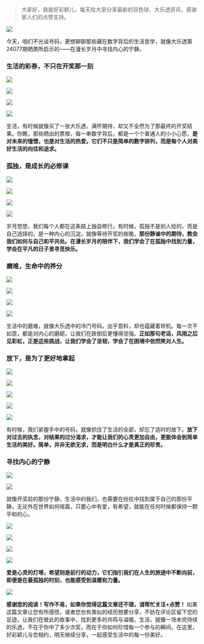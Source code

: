 > 大家好，我是好彩颖儿，每天给大家分享最新的双色球、大乐透资讯，感谢家人们的点赞支持。

![](https://cdn.jsdelivr.net/gh/wangwenjie1314/PicCDN/2024-6-21/1718957520611-image.png)


今天，咱们不光谈号码，更想聊聊那些藏在数字背后的生活哲学，就像大乐透第24077期晒票所启示的——在漫长岁月中寻找内心的宁静。

### 生活的彩券，不只在开奖那一刻


![](https://cdn.jsdelivr.net/gh/wangwenjie1314/PicCDN/2024-7-6/1720223125703-image.png)


![](https://cdn.jsdelivr.net/gh/wangwenjie1314/PicCDN/2024-7-6/1720223135620-image.png)

![](https://cdn.jsdelivr.net/gh/wangwenjie1314/PicCDN/2024-7-5/1720167977870-image.png)


![](https://cdn.jsdelivr.net/gh/wangwenjie1314/PicCDN/2024-7-5/1720168081979-image.png)


生活，有时候就像买了一张大乐透，满怀期待，却又不全然为了那最终的开奖结果。你瞧，那些晒出的票根，每一串数字背后，都是一个个普通人的小小心愿，**是对未来的憧憬，也是对生活的热爱。它们不只是简单的数字排列，而是每个人对美好生活的向往和追求。**

### 孤独，是成长的必修课


![](https://cdn.jsdelivr.net/gh/wangwenjie1314/PicCDN/2024-7-6/1720223143414-image.png)

![](https://cdn.jsdelivr.net/gh/wangwenjie1314/PicCDN/2024-7-6/1720223149425-image.png)


![](https://cdn.jsdelivr.net/gh/wangwenjie1314/PicCDN/2024-7-5/1720167986887-image.png)


![](https://cdn.jsdelivr.net/gh/wangwenjie1314/PicCDN/2024-7-5/1720168055409-image.png)


岁月悠悠，我们每个人都在这条路上独自修行。有时候，孤独不是别人给的，而是自己选择的，是一种内心的沉淀。就像等待开奖的夜晚，**那份静谧中的期待，教会我们如何与自己和平共处。在漫长岁月的陪伴下，我们学会了在孤独中找到力量，学会在平凡的日子里寻觅快乐。**

### 磨难，生命中的养分


![](https://cdn.jsdelivr.net/gh/wangwenjie1314/PicCDN/2024-7-6/1720223158335-image.png)


![](https://cdn.jsdelivr.net/gh/wangwenjie1314/PicCDN/2024-7-6/1720223167613-image.png)


![](https://cdn.jsdelivr.net/gh/wangwenjie1314/PicCDN/2024-7-5/1720168004341-image.png)


![](https://cdn.jsdelivr.net/gh/wangwenjie1314/PicCDN/2024-7-5/1720168047635-image.png)





生活中的磨难，就像大乐透中的冷门号码，出乎意料，却也蕴藏着转机。每一次不如意，都是对内心的磨砺，让我们在跌倒后更懂得坚强。**正如那句老话，风雨之后见彩虹，正是这些挑战，让我们学会了坚韧，学会了在困境中依然笑对人生。**

### 放下，是为了更好地拿起


![](https://cdn.jsdelivr.net/gh/wangwenjie1314/PicCDN/2024-7-6/1720223174679-image.png)

![](https://cdn.jsdelivr.net/gh/wangwenjie1314/PicCDN/2024-7-6/1720223183362-image.png)

![](https://cdn.jsdelivr.net/gh/wangwenjie1314/PicCDN/2024-7-5/1720168026412-image.png)

![](https://cdn.jsdelivr.net/gh/wangwenjie1314/PicCDN/2024-7-5/1720168014351-image.png)


![](https://cdn.jsdelivr.net/gh/wangwenjie1314/PicCDN/2024-7-5/1720168038854-image.png)


有时候，我们紧握手中的号码，就像抓住了生活的全部，却忘了适时的放下。**放下对过去的执念，对结果的过分渴求，才能让我们的心灵更加自由，更能体会到简单生活的美好。简单，并非无欲无求，而是明白什么才是真正的珍贵。**

### 寻找内心的宁静


![](https://cdn.jsdelivr.net/gh/wangwenjie1314/PicCDN/2024-7-6/1720223192855-image.png)

![](https://cdn.jsdelivr.net/gh/wangwenjie1314/PicCDN/2024-7-6/1720223202711-image.png)


就像开奖前的那份宁静，生活中的我们，也需要在纷扰中找到属于自己的那份平静。无论外在世界如何喧嚣，只要心中有爱，有希望，就能在任何时候都保持一颗平和的心。


![](https://cdn.jsdelivr.net/gh/wangwenjie1314/PicCDN/2024-7-6/1720223347695-image.png)

![](https://cdn.jsdelivr.net/gh/wangwenjie1314/PicCDN/2024-7-6/1720223374478-image.png)

![](https://cdn.jsdelivr.net/gh/wangwenjie1314/PicCDN/2024-7-6/1720223395573-image.png)

![](https://cdn.jsdelivr.net/gh/wangwenjie1314/PicCDN/2024-7-6/1720223419534-image.png)


**爱是心灵的灯塔，希望则是前行的动力，它们指引我们在人生的旅途中不断向前，即便是在最孤独的时刻，也能感受到温暖和力量。**


![](https://cdn.jsdelivr.net/gh/wangwenjie1314/PicCDN/2024-7-6/1720223468972-image.png)


**感谢您的阅读！写作不易，如果你觉得这篇文章还不错，请帮忙关注+点赞！** 如果这篇文章让您有所感悟，或者您也有类似的经历想要分享，不妨在评论区留下您的足迹。让我们在彼此的故事中，找到更多的共鸣与温暖。生活，就像一场未完待续的乐透，不在于你中了多少次奖，而在于你如何珍惜每一个参与的瞬间。在这里，好彩颖儿与您相约，明天继续分享，一起感受生活中的每一份美好。